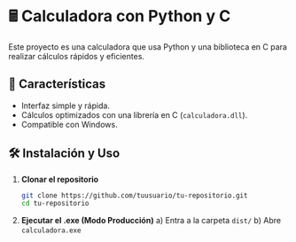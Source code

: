 # 🖩 Calculadora con Python y C

Este proyecto es una calculadora que usa Python y una biblioteca en C para realizar cálculos rápidos y eficientes. 

## 🚀 Características
- Interfaz simple y rápida.
- Cálculos optimizados con una librería en C (`calculadora.dll`).
- Compatible con Windows.

## 🛠️ Instalación y Uso
1. **Clonar el repositorio**  
   ```sh
   git clone https://github.com/tuusuario/tu-repositorio.git
   cd tu-repositorio
2. **Ejecutar el .exe (Modo Producción)**
   a) Entra a la carpeta ``dist/``
   b) Abre ``calculadora.exe``
   

